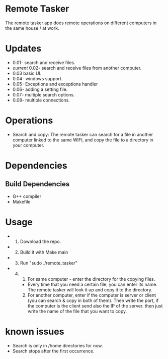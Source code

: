 # Remote Tasker

The remote tasker app does remote operations on different computers in the same house / at work.

# Updates

- 0.01- search and receive files.
- *current* 0.02- search and receive files from another computer.
- 0.03 basic UI.
- 0.04- windows support.
- 0.05- Exceptions and exceptions handler
- 0.06- adding a setting file.
- 0.07- multiple search options.
- 0.08- multiple connections.

# Operations

- Search and copy:
The remote tasker can search for a file in another computer linked to the same WIFI, and copy the file to a directory in your computer.

# Dependencies
## Build Dependencies
- G++ compiler
- Makefile

# Usage
- 1. Download the repo.
- 2. Build it with Make main
- 3. Run "sudo ./remote_tasker"
- 4. 1. For same computer - enter the directory for the copying files.
     -    Every time that you need a certain file, you can enter its name.
          The remote tasker will look it up and copy it to the directory.
     2. For another computer, enter if the computer is server or client (you can search & copy in both of them). Then write the port, if the computer is the client send also the IP of the server. then just write the name of the file that you want to copy.

# known issues
- Search is only in /home directories for now.
- Search stops after the first occurrence.